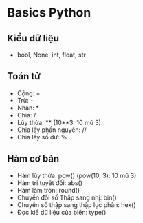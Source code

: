 # Basics Python

## Kiểu dữ liệu
- bool, None, int, float, str
## Toán tử
- Cộng: +
- Trừ: -
- Nhân: *
- Chia: /
- Lũy thừa: ** (10**3: 10 mũ 3)
- Chia lấy phần nguyên: //
- Chia lấy số dư: %

## Hàm cơ bản
- Hàm lũy thừa: pow() (pow(10, 3): 10 mũ 3)
- Hàm trị tuyệt đối: abs()
- Hàm làm tròn: round()
- Chuyển đổi số Thập sang nhị: bin()
- Chuyển số thập sang thập lục phân: hex()
- Đọc kiể dữ liệu của biến: type()

